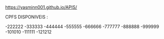 https://yasminn001.github.io/APIS/

CPFS DISPONIVEIS :

-222222
-333333
-444444
-555555
-666666
-777777
-888888
-999999
-101010
-111111
-121212
